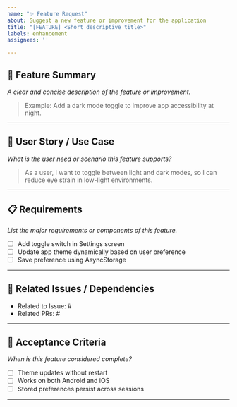 ```yaml
---
name: "✨ Feature Request"
about: Suggest a new feature or improvement for the application
title: "[FEATURE] <Short descriptive title>"
labels: enhancement
assignees: ''

---
```


## 🌟 Feature Summary

_A clear and concise description of the feature or improvement._

> Example: Add a dark mode toggle to improve app accessibility at night.

---

## 🧩 User Story / Use Case

_What is the user need or scenario this feature supports?_

> As a user, I want to toggle between light and dark modes, so I can reduce eye strain in low-light environments.

---

## 📋 Requirements

_List the major requirements or components of this feature._

- [ ] Add toggle switch in Settings screen
- [ ] Update app theme dynamically based on user preference
- [ ] Save preference using AsyncStorage

---

## 🔗 Related Issues / Dependencies

- Related to Issue: #<number>
- Related PRs: #<number>

---

## 🧪 Acceptance Criteria

_When is this feature considered complete?_

- [ ] Theme updates without restart
- [ ] Works on both Android and iOS
- [ ] Stored preferences persist across sessions

---
